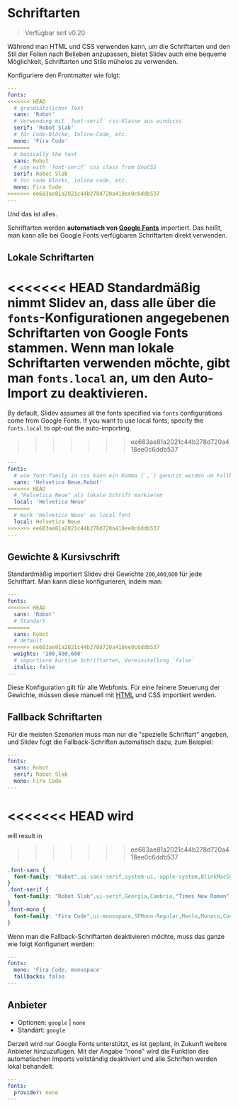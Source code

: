 # Schriftarten

> Verfügbar seit v0.20

Während man HTML und CSS verwenden kann, um die Schriftarten und den Stil der Folien nach Belieben anzupassen, bietet Slidev auch eine bequeme Möglichkeit, Schriftarten und Stile mühelos zu verwenden.

Konfiguriere den Frontmatter wie folgt:

```yaml
---
fonts:
<<<<<<< HEAD
  # grundsätzlicher Text
  sans: 'Robot'
  # Verwendung mit `font-serif` css-Klasse aus windicss
  serif: 'Robot Slab'
  # für Code-Blöcke, Inline-Code, etc.
  mono: 'Fira Code'
=======
  # basically the text
  sans: Robot
  # use with `font-serif` css class from UnoCSS
  serif: Robot Slab
  # for code blocks, inline code, etc.
  mono: Fira Code
>>>>>>> ee683ae81a2021c44b278d720a418ee0c6ddb537
---
```

Und das ist alles.

Schriftarten werden **automatisch von [Google Fonts](https://fonts.google.com/)** importiert. Das heißt, man kann alle bei Google Fonts verfügbaren Schriftarten direkt verwenden.

## Lokale Schriftarten

<<<<<<< HEAD
Standardmäßig nimmt Slidev an, dass alle über die `fonts`-Konfigurationen angegebenen Schriftarten von Google Fonts stammen. Wenn man lokale Schriftarten verwenden möchte, gibt man `fonts.local` an, um den Auto-Import zu deaktivieren. 
=======
By default, Slidev assumes all the fonts specified via `fonts` configurations come from Google Fonts. If you want to use local fonts, specify the `fonts.local` to opt-out the auto-importing.
>>>>>>> ee683ae81a2021c44b278d720a418ee0c6ddb537

```yaml
---
fonts:
  # wie font-family in css kann ein Komma (`,`) genutzt werden um Fallback Schriftarten anzugeben
  sans: 'Helvetica Neue,Robot'
<<<<<<< HEAD
  # "Helvetica Neue" als lokale Schrift markieren
  local: 'Helvetica Neue'
=======
  # mark 'Helvetica Neue' as local font
  local: Helvetica Neue
>>>>>>> ee683ae81a2021c44b278d720a418ee0c6ddb537
---
```

## Gewichte & Kursivschrift

Standardmäßig importiert Slidev drei Gewichte `200`,`400`,`600` für jede Schriftart. Man kann diese konfigurieren, indem man:

```yaml
---
fonts:
<<<<<<< HEAD
  sans: 'Robot'
  # Standart
=======
  sans: Robot
  # default
>>>>>>> ee683ae81a2021c44b278d720a418ee0c6ddb537
  weights: '200,400,600'
  # importiere kursive Schriftarten, Voreinstellung `false`
  italic: false
---
```

Diese Konfiguration gilt für alle Webfonts. Für eine feinere Steuerung der Gewichte, müssen diese manuell mit [HTML](/custom/directory-structure.html#index-html) und CSS importiert werden.

## Fallback Schriftarten

Für die meisten Szenarien muss man nur die "spezielle Schriftart" angeben, und Slidev fügt die Fallback-Schriften automatisch dazu, zum Beispiel:

```yaml
---
fonts:
  sans: Robot
  serif: Robot Slab
  mono: Fira Code
---
```

<<<<<<< HEAD
wird
=======
will result in
>>>>>>> ee683ae81a2021c44b278d720a418ee0c6ddb537

```css
.font-sans {
  font-family: "Robot",ui-sans-serif,system-ui,-apple-system,BlinkMacSystemFont,"Segoe UI",Roboto,"Helvetica Neue",Arial,"Noto Sans",sans-serif,"Apple Color Emoji","Segoe UI Emoji","Segoe UI Symbol","Noto Color Emoji";
}
.font-serif {
  font-family: "Robot Slab",ui-serif,Georgia,Cambria,"Times New Roman",Times,serif;
}
.font-mono {
  font-family: "Fira Code",ui-monospace,SFMono-Regular,Menlo,Monaco,Consolas,"Liberation Mono","Courier New",monospace;
}
```

Wenn man die Fallback-Schriftarten deaktivieren möchte, muss das ganze wie folgt Konfiguriert werden:

```yaml
---
fonts:
  mono: 'Fira Code, monospace'
  fallbacks: false
---
```

## Anbieter

- Optionen: `google` | `none`
- Standart: `google`

Derzeit wird nur Google Fonts unterstützt, es ist geplant, in Zukunft weitere Anbieter hinzuzufügen. Mit der Angabe "none" wird die Funktion des automatischen Imports vollständig deaktiviert und alle Schriften werden lokal behandelt.

```yaml
---
fonts:
  provider: none
---
```
